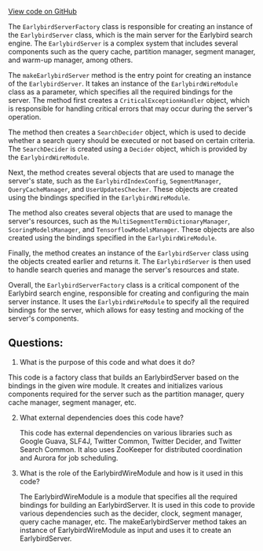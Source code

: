 [View code on GitHub](https://github.com/misbahsy/the-algorithm/src/java/com/twitter/search/earlybird/factory/EarlybirdServerFactory.java)

The `EarlybirdServerFactory` class is responsible for creating an instance of the `EarlybirdServer` class, which is the main server for the Earlybird search engine. The `EarlybirdServer` is a complex system that includes several components such as the query cache, partition manager, segment manager, and warm-up manager, among others. 

The `makeEarlybirdServer` method is the entry point for creating an instance of the `EarlybirdServer`. It takes an instance of the `EarlybirdWireModule` class as a parameter, which specifies all the required bindings for the server. The method first creates a `CriticalExceptionHandler` object, which is responsible for handling critical errors that may occur during the server's operation. 

The method then creates a `SearchDecider` object, which is used to decide whether a search query should be executed or not based on certain criteria. The `SearchDecider` is created using a `Decider` object, which is provided by the `EarlybirdWireModule`.

Next, the method creates several objects that are used to manage the server's state, such as the `EarlybirdIndexConfig`, `SegmentManager`, `QueryCacheManager`, and `UserUpdatesChecker`. These objects are created using the bindings specified in the `EarlybirdWireModule`.

The method also creates several objects that are used to manage the server's resources, such as the `MultiSegmentTermDictionaryManager`, `ScoringModelsManager`, and `TensorflowModelsManager`. These objects are also created using the bindings specified in the `EarlybirdWireModule`.

Finally, the method creates an instance of the `EarlybirdServer` class using the objects created earlier and returns it. The `EarlybirdServer` is then used to handle search queries and manage the server's resources and state.

Overall, the `EarlybirdServerFactory` class is a critical component of the Earlybird search engine, responsible for creating and configuring the main server instance. It uses the `EarlybirdWireModule` to specify all the required bindings for the server, which allows for easy testing and mocking of the server's components.
## Questions: 
 1. What is the purpose of this code and what does it do?
   
   This code is a factory class that builds an EarlybirdServer based on the bindings in the given wire module. It creates and initializes various components required for the server such as the partition manager, query cache manager, segment manager, etc.

2. What external dependencies does this code have?
   
   This code has external dependencies on various libraries such as Google Guava, SLF4J, Twitter Common, Twitter Decider, and Twitter Search Common. It also uses ZooKeeper for distributed coordination and Aurora for job scheduling.

3. What is the role of the EarlybirdWireModule and how is it used in this code?
   
   The EarlybirdWireModule is a module that specifies all the required bindings for building an EarlybirdServer. It is used in this code to provide various dependencies such as the decider, clock, segment manager, query cache manager, etc. The makeEarlybirdServer method takes an instance of EarlybirdWireModule as input and uses it to create an EarlybirdServer.
